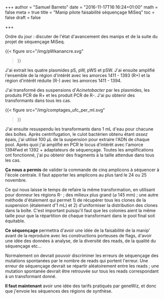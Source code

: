 +++
author = "Samuel Barreto"
date = "2016-11-17T16:16:24+01:00"
math = false
meta = true
title = "Manip pilote faisabilité séquençage MiSeq"
toc = false
draft = false

+++

Ordre du jour : discuter de l'état d'avancement des manips et de la suite du projet de séquençage MiSeq.

<!--more-->

{{< figure
src="/img/pWkanancre.svg"
>}}


J'ai extrait les quatre plasmides pS, pW, pWS et pSW. J'ai ensuite
amplifié l'ensemble de la région d'intérêt avec les amorces 1411 -
1393 (R+) et la région d'intérêt réduite (R-) avec les amorces 1411 -
1394.

J'ai transformé des suspensions d'_Acinetobacter_ par les plasmides,
les produits PCR de R+ et les produit PCR de R-. J'ai pu obtenir des
transformants dans tous les cas.

{{< figure
src="/img/comptages_ufc_per_ml.svg"
>}}

J'ai ensuite resuspendu les transformants dans 1 mL d'eau pour chacune
des boîtes. Après centrifugation, le culot bactérien obtenu étant
*assez* épais, j'ai utilisé 100 µL de la suspension pour extraire
l'ADN de chaque pool. Après quoi j'ai amplifié en PCR le locus
d'intérêt avec l'amorce 1394fwd et 1392 + adaptateurs de séquençage.
Toutes les amplifications ont fonctionné, j'ai pu obtenir des
fragments à la taille attendue dans tous les cas.

**Ça nous a permis** de valider la commande de cinq amplicons à séquencer
à l'école centrale. Il faut apporter les amplicons au plus tard le 24
ou 25 novembre.

Ce qui nous laisse le temps de refaire la même transformation, en
utilisant pour donneur les régions R- ; des milieux plus grand (⌀ 145
mm) ; une autre méthode d'étalement qui permet 1) de récupérer tous
les clones de la suspension (étalement d'1 mL) et 2) d'uniformiser la
distribution des clones dans la boîte. C'est important puisqu'il faut
que les colonies aient la même taille pour que la répartition de
chaque transformant dans le pool final soit équitable.

**Ce séquençage** permettra d'avoir une idée de la faisabilité de la
manip' avant de la reproduire avec les constructions porteuses de
flags, d'avoir une idée des données à analyse, de la diversité des
reads, de la qualité du séquençage etc…

Normalement on devrait pouvoir discriminer les erreurs de séquençage
des mutations spontanées par le nombre de reads qui portent l'erreur.
Une erreur de séquençage devrait se répartir aléatoirement entre les
reads ; une mutation spontanée devrait être retrouvée sur tous les
reads correspondant à un transformant donné.

**Il faut maintenant** avoir une idée des tarifs pratiqués par geneWiz,
et donc que j'envoie les séquences des régions de synthèse.

